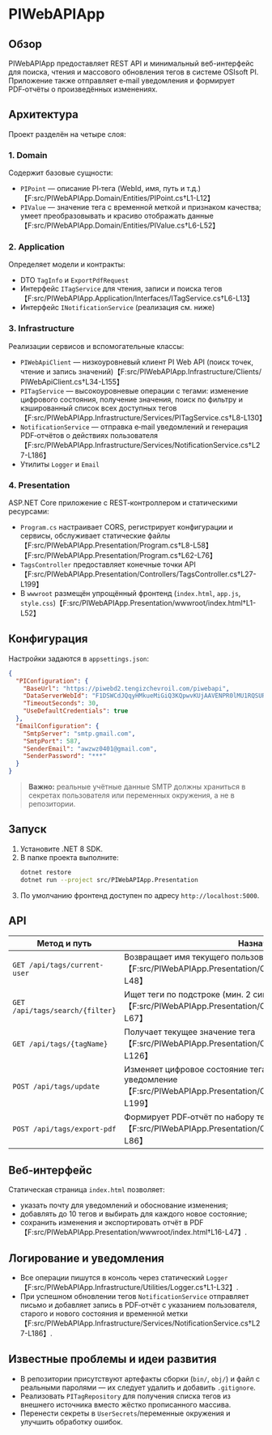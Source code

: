# PIWebAPIApp

## Обзор
PIWebAPIApp предоставляет REST API и минимальный веб-интерфейс для поиска, чтения и массового обновления тегов в системе OSIsoft PI. Приложение также отправляет e‑mail уведомления и формирует PDF‑отчёты о произведённых изменениях.

## Архитектура
Проект разделён на четыре слоя:

### 1. Domain
Содержит базовые сущности:
- `PIPoint` — описание PI‑тега (WebId, имя, путь и т.д.)【F:src/PIWebAPIApp.Domain/Entities/PIPoint.cs†L1-L12】
- `PIValue` — значение тега c временной меткой и признаком качества; умеет преобразовывать и красиво отображать данные【F:src/PIWebAPIApp.Domain/Entities/PIValue.cs†L6-L52】

### 2. Application
Определяет модели и контракты:
- DTO `TagInfo` и `ExportPdfRequest`
- Интерфейс `ITagService` для чтения, записи и поиска тегов【F:src/PIWebAPIApp.Application/Interfaces/ITagService.cs†L6-L13】
- Интерфейс `INotificationService` (реализация см. ниже)

### 3. Infrastructure
Реализации сервисов и вспомогательные классы:
- `PIWebApiClient` — низкоуровневый клиент PI Web API (поиск точек, чтение и запись значений)【F:src/PIWebAPIApp.Infrastructure/Clients/ PIWebApiClient.cs†L34-L155】
- `PITagService` — высокоуровневые операции с тегами: изменение цифрового состояния, получение значения, поиск по фильтру и кэшированный список всех доступных тегов【F:src/PIWebAPIApp.Infrastructure/Services/PITagService.cs†L8-L130】
- `NotificationService` — отправка e‑mail уведомлений и генерация PDF‑отчётов о действиях пользователя【F:src/PIWebAPIApp.Infrastructure/Services/NotificationService.cs†L27-L186】
- Утилиты `Logger` и `Email`

### 4. Presentation
ASP.NET Core приложение с REST‑контроллером и статическими ресурсами:
- `Program.cs` настраивает CORS, регистрирует конфигурации и сервисы, обслуживает статические файлы【F:src/PIWebAPIApp.Presentation/Program.cs†L8-L58】【F:src/PIWebAPIApp.Presentation/Program.cs†L62-L76】
- `TagsController` предоставляет конечные точки API【F:src/PIWebAPIApp.Presentation/Controllers/TagsController.cs†L27-L199】
- В `wwwroot` размещён упрощённый фронтенд (`index.html`, `app.js`, `style.css`)【F:src/PIWebAPIApp.Presentation/wwwroot/index.html†L1-L52】

## Конфигурация
Настройки задаются в `appsettings.json`:
```json
{
  "PIConfiguration": {
    "BaseUrl": "https://piwebd2.tengizchevroil.com/piwebapi",
    "DataServerWebId": "F1DSWCdJQqyHMkueMiGiQ3KQpwvKUjAAVENPR0lMU1RQSURcS1RMLUZXUy1LLTI2MC5NVg",
    "TimeoutSeconds": 30,
    "UseDefaultCredentials": true
  },
  "EmailConfiguration": {
    "SmtpServer": "smtp.gmail.com",
    "SmtpPort": 587,
    "SenderEmail": "awzwz0401@gmail.com",
    "SenderPassword": "***"
  }
}
```
> **Важно:** реальные учётные данные SMTP должны храниться в секретах пользователя или переменных окружения, а не в репозитории.

## Запуск
1. Установите .NET 8 SDK.
2. В папке проекта выполните:
   ```bash
   dotnet restore
   dotnet run --project src/PIWebAPIApp.Presentation
   ```
3. По умолчанию фронтенд доступен по адресу `http://localhost:5000`.

## API
| Метод и путь | Назначение |
|--------------|------------|
| `GET /api/tags/current-user` | Возвращает имя текущего пользователя Windows【F:src/PIWebAPIApp.Presentation/Controllers/TagsController.cs†L27-L48】 |
| `GET /api/tags/search/{filter}` | Ищет теги по подстроке (мин. 2 символа)【F:src/PIWebAPIApp.Presentation/Controllers/TagsController.cs†L50-L67】 |
| `GET /api/tags/{tagName}` | Получает текущее значение тега【F:src/PIWebAPIApp.Presentation/Controllers/TagsController.cs†L95-L126】 |
| `POST /api/tags/update` | Изменяет цифровое состояние тега и отправляет e‑mail уведомление【F:src/PIWebAPIApp.Presentation/Controllers/TagsController.cs†L135-L199】 |
| `POST /api/tags/export-pdf` | Формирует PDF‑отчёт по набору тегов【F:src/PIWebAPIApp.Presentation/Controllers/TagsController.cs†L69-L86】 |

## Веб‑интерфейс
Статическая страница `index.html` позволяет:
- указать почту для уведомлений и обоснование изменения;
- добавлять до 10 тегов и выбирать для каждого новое состояние;
- сохранить изменения и экспортировать отчёт в PDF【F:src/PIWebAPIApp.Presentation/wwwroot/index.html†L16-L47】.

## Логирование и уведомления
- Все операции пишутся в консоль через статический `Logger`【F:src/PIWebAPIApp.Infrastructure/Utilities/Logger.cs†L1-L32】.
- При успешном обновлении тегов `NotificationService` отправляет письмо и добавляет запись в PDF‑отчёт с указанием пользователя, старого и нового состояния и временной метки【F:src/PIWebAPIApp.Infrastructure/Services/NotificationService.cs†L27-L186】.

## Известные проблемы и идеи развития
- В репозитории присутствуют артефакты сборки (`bin/`, `obj/`) и файл с реальными паролями — их следует удалить и добавить `.gitignore`.
- Реализовать `PITagRepository` для получения списка тегов из внешнего источника вместо жёстко прописанного массива.
- Перенести секреты в `UserSecrets`/переменные окружения и улучшить обработку ошибок.
